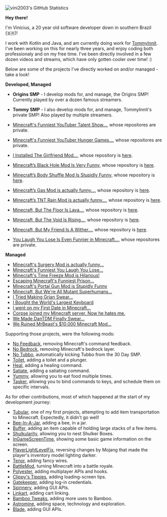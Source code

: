 ![vini2003's GitHub Statistics](https://github-readme-stats.vercel.app/api?username=vini2003&count_private=true&theme=dark)

**Hey there!**

I'm Vinícius, a 20 year old software developer down in southern Brazil (🇧🇷)!

I work with Kotlin and Java, and am currently doing work for [TommyInnit](https://www.youtube.com/c/TommyInnit/). I've been working on this for nearly three years, and enjoy coding both professionaly and on my free time. I've been directly involved in a few dozen videos and streams, which have only gotten cooler over time! :)

Below are some of the projects I've directly worked on and/or managed - take a look!

**Developed, Managed**

- **Origins SMP** - I develop mods for, and manage, the Origins SMP! Currently played by over a dozen famous streamers.
- **Tommy SMP** - I also develop mods for, and manage, TommyInnit's private SMP! Also played by multiple streamers.

- [Minecraft's Funniest YouTuber Talent Show...](https://www.youtube.com/watch?v=a3ejYq70wps&t=264s), whose repositores are private.
- [Minecraft's Funniest YouTuber Hunger Games...](https://www.youtube.com/watch?v=OCSfKNhe-FU&t=1768s), whose repositores are private.

- [I Installed The Girlfriend Mod...](https://www.youtube.com/watch?v=TRigGOh-_ys), whose repository is [here](https://github.com/vini2003/Girlfriend).

- [Minecraft’s Black Hole Mod Is Very Funny](https://www.youtube.com/watch?v=cd4ILT8LDoI), whose repository is [here](https://github.com/vini2003/Black-Hole).
- [Minecraft’s Body Shuffle Mod Is Stupidly Funny](https://www.youtube.com/watch?v=h9stFKuPGa8), whose repository is [here](https://github.com/vini2003/Body-Shuffle).
- [Minecraft’s Gas Mod is actually funny...](https://www.youtube.com/watch?v=UFZ5EMTcehA), whose repository is [here](https://github.com/vini2003/Harmful-Gas).
- [Minecraft’s TNT Rain Mod is actually funny...](https://www.youtube.com/watch?v=RKdh459XsP8), whose repository is [here](https://github.com/vini2003/TNT-Rain).

- [Minecraft, But The Floor Is Lava...](https://www.youtube.com/watch?v=rLSSaUv6DwQ), whose repository is [here](https://github.com/vini2003/Void-Rising).
- [Minecraft, But The Void Is Rising...](https://www.youtube.com/watch?v=rLSSaUv6DwQ), whose repository is [here](https://github.com/vini2003/The-Floor-Is-Lava).
- [Minecraft, But My Friend Is A Wither...](https://www.youtube.com/watch?v=epLQTad1kFU), whose repository is [here](https://github.com/vini2003/Wither-Morph).

- [You Laugh You Lose Is Even Funnier in Minecraft...](https://www.youtube.com/watch?v=yD_s4K199jc), whose repositores are private.


**Managed**

- [Minecraft's Surgery Mod is actually funny...](https://www.youtube.com/watch?v=9wvzFOcwI40)
- [Minecraft's Funniest You Laugh You Lose...](https://www.youtube.com/watch?v=-SDtMXExr_g)
- [Minecraft's Time Freeze Mod is Hilarious!](https://www.youtube.com/watch?v=76aQGDv-O8s)
- [Escaping Minecraft's Funniest Prison...](https://www.youtube.com/watch?v=KbhtubTmWaw)
- [Minecraft's Portal Gun Mod is Stupidly Funny](https://www.youtube.com/watch?v=d7d8UueL_tw)
- [Minecraft, But We're All Mutant Superhumans...](https://www.youtube.com/watch?v=oSzziSyV7vU)
- [I Tried Making Grian Swear...](https://www.youtube.com/watch?v=WDBeFoZxhIc)
- [I Bought the World's Largest Keyboard](https://www.youtube.com/watch?v=f6neC_O2MNc)
- [I went on my First Date in Minecraft...](https://www.youtube.com/watch?v=r_ltC5vjq04)
- [Corpse joined my Minecraft server. Now he hates me.](https://www.youtube.com/watch?v=IltbJlVL1qY)
- [We Made DanTDM Finally Swear...](https://www.youtube.com/watch?v=jOh8tKzkcBM)
- [We Ruined MrBeast's $10,000 Minecraft Mod...](https://www.youtube.com/watch?v=g6dMBAXeOyQ)

Supporting those projects, were the following mods:

- [No Feedback](https://github.com/vini2003/No-Feedback), removing Minecraft's command feedback.
- [No Bedrock](https://github.com/vini2003/No-Bedrock), removing Minecraft's bedrock layer.
- [No Tubbo](https://github.com/vini2003/No-Bedrock), automatically kicking Tubbo from the 30 Day SMP.
- [Toilet](https://github.com/vini2003/Toilet), adding a toilet and a plunger.
- [Heal](https://github.com/vini2003/Heal), adding a healing command.
- [Satiate](https://github.com/vini2003/Satiate), adding a satiating command.
- [Yummy](https://github.com/vini2003/Yummy), allowing you to eat food multiple times.
- [Tasker](https://github.com/vini2003/Tasker), allowing you to bind commands to keys, and schedule them on specific intervals.

As for other contributions, most of which happened at the start of my development journey:

- [Tubular](https://github.com/vini2003/Tubular), one of my first projects, attempting to add item transportation to Minecraft. Expectedly, it didn't go well!
- [Bee-In-A-Jar](https://github.com/vini2003/Bee-in-a-Jar), adding a bee, in a jar.
- [Buffer](https://github.com/vini2003/Buffer), adding an item capable of holding large stacks of a few items.
- [Shulkularity](https://github.com/vini2003/Shulkularity), allowing you to nest Shulker Boxes.
- [InGameScreenTime](https://github.com/vini2003/InGameScreenTime), showing some basic game information on the screen.
- [PlayerLightLevelFix](https://github.com/vini2003/PlayerLightLevelFix), reversing changes by Mojang that made the player's inventory model lighting darker.
- [Tenor](https://github.com/vini2003/Tenor), adding fancy wires.
- [BattleMod](https://github.com/vini2003/BattleMod), turning Minecraft into a battle royale.
- [Polyester](https://github.com/vini2003/Polyester), adding multiplayer APIs and hooks.
- [Clippy's Tippies](https://github.com/vini2003/Clippys-Tippies), adding loading-screen tips.
- [Gatekeeper](https://github.com/vini2003/Gatekeeper), adding log-in credentials.
- [Spinnery](https://github.com/vini2003/Spinnery), adding GUI APIs.
- [Linkart](https://github.com/vini2003/Linkart), adding cart linking.
- [Bamboo Tweaks](https://github.com/vini2003/Bamboo-Tweaks), adding more uses to Bamboo.
- [Astromine](https://github.com/Mixinors/Astromine), adding space, technology and exploration.
- [Blade](https://github.com/Mixinors/Blade), adding GUI APIs.
